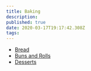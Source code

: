 ```yaml
---
title: Baking
description: 
published: true
date: 2020-03-17T19:17:42.308Z
tags: 
---
```


- [Bread](bread)
- [Buns and Rolls](buns-and-rolls)
- [Desserts](desserts)
